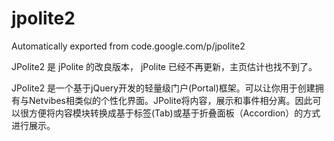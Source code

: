 # jpolite2
Automatically exported from code.google.com/p/jpolite2

JPolite2 是 jPolite 的改良版本， jPolite 已经不再更新，主页估计也找不到了。

JPolite2 是一个基于jQuery开发的轻量级门户(Portal)框架。可以让你用于创建拥有与Netvibes相类似的个性化界面。JPolite将内容，展示和事件相分离。因此可以很方便将内容模块转换成基于标签(Tab)或基于折叠面板（Accordion）的方式进行展示。
